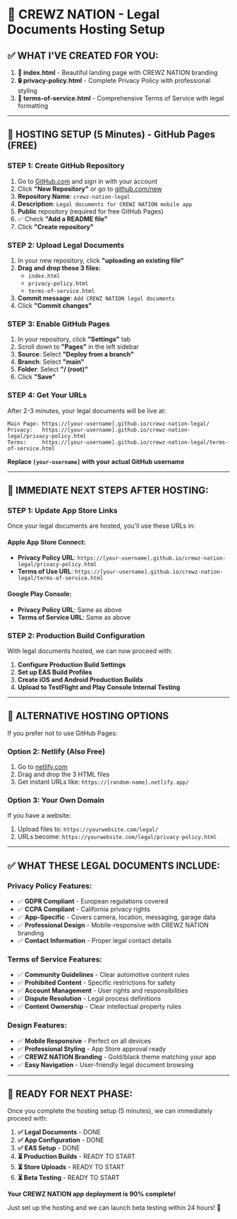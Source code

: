 # 🔗 CREWZ NATION - Legal Documents Hosting Setup

## ✅ WHAT I'VE CREATED FOR YOU:

1. **📄 index.html** - Beautiful landing page with CREWZ NATION branding
2. **🔒 privacy-policy.html** - Complete Privacy Policy with professional styling
3. **📜 terms-of-service.html** - Comprehensive Terms of Service with legal formatting

---

## 🚀 HOSTING SETUP (5 Minutes) - GitHub Pages (FREE)

### **STEP 1: Create GitHub Repository**
1. Go to [GitHub.com](https://github.com) and sign in with your account
2. Click **"New Repository"** or go to [github.com/new](https://github.com/new)
3. **Repository Name**: `crewz-nation-legal`
4. **Description**: `Legal documents for CREWZ NATION mobile app` 
5. **Public** repository (required for free GitHub Pages)
6. ✅ Check **"Add a README file"**
7. Click **"Create repository"**

### **STEP 2: Upload Legal Documents**
1. In your new repository, click **"uploading an existing file"**
2. **Drag and drop these 3 files:**
   - `index.html`
   - `privacy-policy.html` 
   - `terms-of-service.html`
3. **Commit message**: `Add CREWZ NATION legal documents`
4. Click **"Commit changes"**

### **STEP 3: Enable GitHub Pages**
1. In your repository, click **"Settings"** tab
2. Scroll down to **"Pages"** in the left sidebar
3. **Source**: Select **"Deploy from a branch"**
4. **Branch**: Select **"main"** 
5. **Folder**: Select **"/ (root)"**
6. Click **"Save"**

### **STEP 4: Get Your URLs**
After 2-3 minutes, your legal documents will be live at:

```
Main Page: https://[your-username].github.io/crewz-nation-legal/
Privacy:   https://[your-username].github.io/crewz-nation-legal/privacy-policy.html
Terms:     https://[your-username].github.io/crewz-nation-legal/terms-of-service.html
```

**Replace `[your-username]` with your actual GitHub username**

---

## 📱 IMMEDIATE NEXT STEPS AFTER HOSTING:

### **STEP 1: Update App Store Links**
Once your legal documents are hosted, you'll use these URLs in:

#### **Apple App Store Connect:**
- **Privacy Policy URL**: `https://[your-username].github.io/crewz-nation-legal/privacy-policy.html`
- **Terms of Use URL**: `https://[your-username].github.io/crewz-nation-legal/terms-of-service.html`

#### **Google Play Console:**
- **Privacy Policy URL**: Same as above
- **Terms of Service URL**: Same as above

### **STEP 2: Production Build Configuration**
With legal documents hosted, we can now proceed with:

1. **Configure Production Build Settings**
2. **Set up EAS Build Profiles** 
3. **Create iOS and Android Production Builds**
4. **Upload to TestFlight and Play Console Internal Testing**

---

## 🎯 ALTERNATIVE HOSTING OPTIONS

If you prefer not to use GitHub Pages:

### **Option 2: Netlify (Also Free)**
1. Go to [netlify.com](https://netlify.com)
2. Drag and drop the 3 HTML files
3. Get instant URLs like: `https://[random-name].netlify.app/`

### **Option 3: Your Own Domain**
If you have a website:
1. Upload files to: `https://yourwebsite.com/legal/`
2. URLs become: `https://yourwebsite.com/legal/privacy-policy.html`

---

## ✅ WHAT THESE LEGAL DOCUMENTS INCLUDE:

### **Privacy Policy Features:**
- ✅ **GDPR Compliant** - European regulations covered
- ✅ **CCPA Compliant** - California privacy rights
- ✅ **App-Specific** - Covers camera, location, messaging, garage data
- ✅ **Professional Design** - Mobile-responsive with CREWZ NATION branding
- ✅ **Contact Information** - Proper legal contact details

### **Terms of Service Features:**
- ✅ **Community Guidelines** - Clear automotive content rules
- ✅ **Prohibited Content** - Specific restrictions for safety
- ✅ **Account Management** - User rights and responsibilities  
- ✅ **Dispute Resolution** - Legal process definitions
- ✅ **Content Ownership** - Clear intellectual property rules

### **Design Features:**
- ✅ **Mobile Responsive** - Perfect on all devices
- ✅ **Professional Styling** - App Store approval ready
- ✅ **CREWZ NATION Branding** - Gold/black theme matching your app
- ✅ **Easy Navigation** - User-friendly legal document browsing

---

## 🚀 READY FOR NEXT PHASE:

Once you complete the hosting setup (5 minutes), we can immediately proceed with:

1. **✅ Legal Documents** - DONE
2. **✅ App Configuration** - DONE  
3. **✅ EAS Setup** - DONE
4. **⏳ Production Builds** - READY TO START
5. **⏳ Store Uploads** - READY TO START
6. **⏳ Beta Testing** - READY TO START

**Your CREWZ NATION app deployment is 90% complete!** 

Just set up the hosting and we can launch beta testing within 24 hours! 🎯